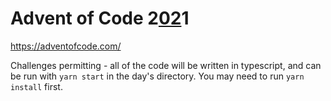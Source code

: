 # Advent of Code 2[02](day_02/README.md)1

https://adventofcode.com/

Challenges permitting - all of the code will be written in typescript, and can be run with `yarn start` in the day's directory. You may need to run `yarn install` first.

